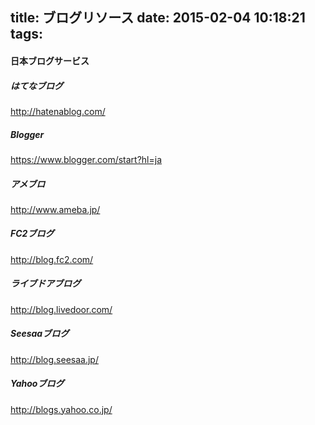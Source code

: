 title: ブログリソース
date: 2015-02-04 10:18:21
tags:
---

#### 日本ブログサービス

##### はてなブログ

http://hatenablog.com/

##### Blogger

https://www.blogger.com/start?hl=ja

##### アメブロ

http://www.ameba.jp/

##### FC2ブログ

http://blog.fc2.com/

##### ライブドアブログ

http://blog.livedoor.com/

##### Seesaaブログ

http://blog.seesaa.jp/

##### Yahooブログ

http://blogs.yahoo.co.jp/
